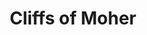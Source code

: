 ---
title: Cliffs of Moher
linktitle: moher
description: Cliffs of Moher are a famous tourist destination and rightly so. 

---